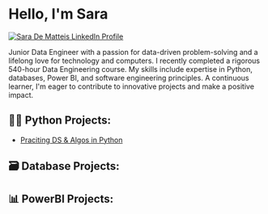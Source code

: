 # Hello, I'm Sara
<a href="https://www.linkedin.com/in/sara-de-matteis-7606531a6" target="_blank">
  <img src="https://img.shields.io/badge/-LinkedIn-0072b1?&style=for-the-badge&logo=linkedin&logoColor=white" alt="Sara De Matteis LinkedIn Profile" />
</a>

Junior Data Engineer with a passion for data-driven problem-solving and a lifelong love for technology and computers. I recently completed a rigorous 540-hour Data Engineering course. My skills include expertise in Python, databases, Power BI, and software engineering principles. A continuous learner, I'm eager to contribute to innovative projects and make a positive impact.


<h2>👨‍💻 Python Projects:</h2>

  - [Praciting DS & Algos in Python](https://github.com/sdematteis00/Library_System.git)

<h2>🗃️ Database Projects:</h2>

<h2>📊 PowerBI Projects:</h2>
